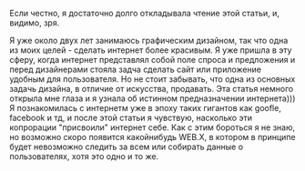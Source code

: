 Если честно, я достаточно долго откладывала чтение этой статьи, и, видимо, зря. 

Я уже около двух лет занимаюсь графическим дизайном, так что одна из моих целей - сделать интернет более красивым. Я уже пришла в эту сферу, когда интернет представлял собой поле спроса и предложения и перед дизайнерами стояла задча сделать сайт или приложение удобным для пользователя.
Но не стоит забывать, что одна из основных задачь дизайна, в отличие от искусства, продавать. Эта статья немного открыла мне глаза и я узнала об истинном предназначении интернета))) Я познакомилась с интернетм уже в эпоху таких гигантов как goofle, facebook и тд, и после этой статьи я чувствую, насколько эти копрорации "присвоили" интернет себе. 
Как с этим бороться я не знаю, но возможно скоро появится какойнибудь WEB.X, в котором в принципе будет невозможно следить за всем или собирать данные о пользователях, хотя это одно и то же. 




